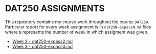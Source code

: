 # DAT250 ASSIGNMENTS
This repository contains my course work throughout the course `DAT250`. Particular
report for every week assignment is in `dat250-expassN.md` files where `N` represents the number of week in which assigment was given.

- [Week 2 - dat250-expass2.md](./dat250-expass2.md)
- [Week 3 - dat250-expass3.md](./dat250-expass3.md)